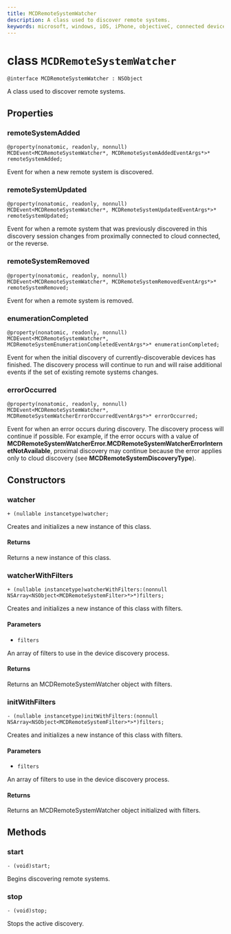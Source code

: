 ```yaml
---
title: MCDRemoteSystemWatcher
description: A class used to discover remote systems.
keywords: microsoft, windows, iOS, iPhone, objectiveC, connected devices, Project Rome
---
```


# class `MCDRemoteSystemWatcher`

```
@interface MCDRemoteSystemWatcher : NSObject
```

A class used to discover remote systems. 

## Properties

### remoteSystemAdded
`@property(nonatomic, readonly, nonnull) MCDEvent<MCDRemoteSystemWatcher*, MCDRemoteSystemAddedEventArgs*>* remoteSystemAdded;`

Event for when a new remote system is discovered.

### remoteSystemUpdated
`@property(nonatomic, readonly, nonnull) MCDEvent<MCDRemoteSystemWatcher*, MCDRemoteSystemUpdatedEventArgs*>* remoteSystemUpdated;`

Event for when a remote system that was previously discovered in this discovery session changes from proximally
connected to cloud connected, or the reverse. 

### remoteSystemRemoved
`@property(nonatomic, readonly, nonnull) MCDEvent<MCDRemoteSystemWatcher*, MCDRemoteSystemRemovedEventArgs*>* remoteSystemRemoved;`

Event for when a remote system is removed. 

### enumerationCompleted
`@property(nonatomic, readonly, nonnull) MCDEvent<MCDRemoteSystemWatcher*, MCDRemoteSystemEnumerationCompletedEventArgs*>* enumerationCompleted;`

Event for when the initial discovery of currently-discoverable devices has finished.  The discovery process will continue to run and will raise additional events if the set of existing remote systems changes.

### errorOccurred
`@property(nonatomic, readonly, nonnull) MCDEvent<MCDRemoteSystemWatcher*, MCDRemoteSystemWatcherErrorOccurredEventArgs*>* errorOccurred;`

Event for when an error occurs during discovery. The discovery process will continue if possible. For example, if the error
occurs with a value of **MCDRemoteSystemWatcherError.MCDRemoteSystemWatcherErrorInternetNotAvailable**, proximal discovery
may continue because the error applies only to cloud discovery (see **MCDRemoteSystemDiscoveryType**).

## Constructors

### watcher
`+ (nullable instancetype)watcher;`

Creates and initializes a new instance of this class.

#### Returns 
Returns a new instance of this class.

### watcherWithFilters
`+ (nullable instancetype)watcherWithFilters:(nonnull NSArray<NSObject<MCDRemoteSystemFilter>*>*)filters;`

Creates and initializes a new instance of this class with filters.

#### Parameters 
* `filters` 

An array of filters to use in the device discovery process.

#### Returns 
Returns an MCDRemoteSystemWatcher object with filters.

### initWithFilters
`- (nullable instancetype)initWithFilters:(nonnull NSArray<NSObject<MCDRemoteSystemFilter>*>*)filters;`

Creates and initializes a new instance of this class with filters.

#### Parameters 
* `filters` 

An array of filters to use in the device discovery process.

#### Returns 
Returns an MCDRemoteSystemWatcher object initialized with filters.

## Methods

### start
`- (void)start;`

Begins discovering remote systems.

### stop
`- (void)stop;` 

Stops the active discovery.
